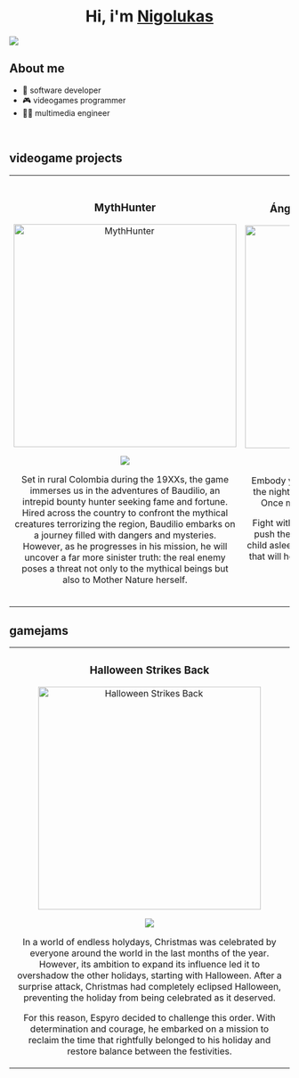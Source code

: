<div align="center">
<h1 align="center">Hi, i'm <a href="https://nigolukas.itch.io">Nigolukas</a> </h1>
</div>
<img src="https://i.imgur.com/3Aeetgg.png">

## About me

- 🤖 software developer 
- 🎮 videogames programmer
- 👨‍🎓 multimedia engineer

<br>


## videogame projects
<table>
<tr>
<td width="50%">
<h3 align="center">MythHunter</h3>
<div align="center">
<a href="https://nigolukas.itch.io/myth-hunter" target="_blank"><img src="https://i.imgur.com/filS6iB.jpeg" width="400" alt="MythHunter"></a>
<p>
<a href="https://nigolukas.itch.io/myth-hunter" target="_blank">
<img src="https://img.shields.io/badge/itch.io-ff6961?style=for-the-badge&logo=itch.io&logoColor=black">
</a>
</p>
<p>Set in rural Colombia during the 19XXs, the game immerses us in the adventures of Baudilio, an intrepid bounty hunter seeking fame and fortune. Hired across the country to confront the mythical creatures terrorizing the region, Baudilio embarks on a journey filled with dangers and mysteries. However, as he progresses in his mission, he will uncover a far more sinister truth: the real enemy poses a threat not only to the mythical beings but also to Mother Nature herself.</p>
</div>


<td width="50%">
               <br>
<h3 align="center">Ángel guardián: defensa nocturna</h3>
<div align="center">                                       
<a href="https://nigolukas.itch.io/angel-guardian-defensa-nocturna" target="_blank"><img src="https://i.imgur.com/m2afSdA.png" width="400" alt="Ángel guardián: defensa nocturna"></a>
<br>
<p>
<a href="https://nigolukas.itch.io/angel-guardian-defensa-nocturna" target="_blank">
<img src="https://img.shields.io/badge/itch.io-ff6961?style=for-the-badge&logo=itch.io&logoColor=black">
</a>
</p>
</p>Embody your guardian angel to defend you during the night from the shadows that haunt your room. Once morning comes, they will be pulverized! 

Fight with your wings or use the heavenly hand to push the ghosts away from the bed and keep the child asleep. Inside the room you can collect objects that will help you during the night. Earn the coveted S Rank! 
<br>
<br>
<br>
</p>
</div>                                                             
</table>                                                                                 
</div>


## gamejams
<table>
<tr>
<td width="50%">
<h3 align="center">Halloween Strikes Back</h3>
<div align="center">
<a href="https://nigolukas.itch.io/halloween-strikes-back" target="_blank"><img src="https://i.imgur.com/B3xMWMq.png" width="400" alt="Halloween Strikes Back"></a>
<p>
<a href="https://nigolukas.itch.io/myth-hunter" target="_blank">
<img src="https://img.shields.io/badge/itch.io-ff6961?style=for-the-badge&logo=itch.io&logoColor=black">
</a>
</p>
<p>In a world of endless holydays, Christmas was celebrated by everyone around the world in the last months of the year. However, its ambition to expand its influence led it to overshadow the other holidays, starting with Halloween. After a surprise attack, Christmas had completely eclipsed Halloween, preventing the holiday from being celebrated as it deserved.

For this reason, Espyro decided to challenge this order. With determination and courage, he embarked on a mission to reclaim the time that rightfully belonged to his holiday and restore balance between the festivities.</p>
</div>                                                            
</table>        


<!--
**Nigolukas/Nigolukas** is a ✨ _special_ ✨ repository because its `README.md` (this file) appears on your GitHub profile.

Here are some ideas to get you started:

- 🔭 I’m currently working on ...
- 🌱 I’m currently learning ...
- 👯 I’m looking to collaborate on ...
- 🤔 I’m looking for help with ...
- 💬 Ask me about ...
- 📫 How to reach me: ...
- 😄 Pronouns: ...
- ⚡ Fun fact: ...
-->
